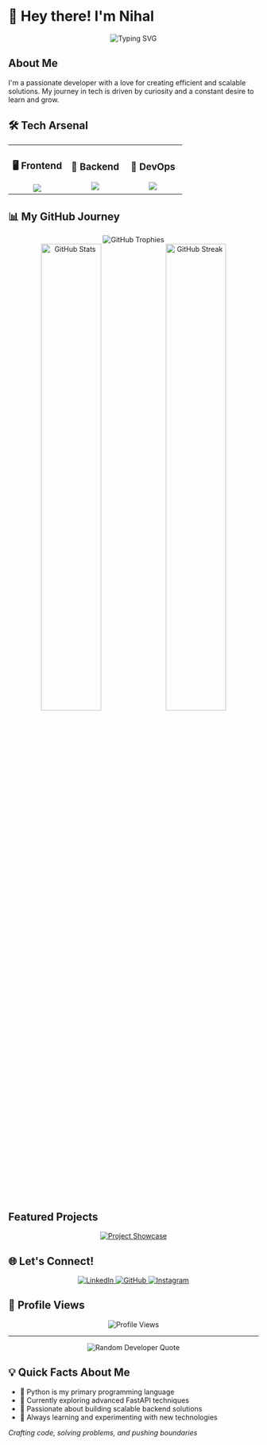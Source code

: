  # 👋 Hey there! I'm Nihal
 
<div align="center">
  <img src="https://readme-typing-svg.demolab.com?font=Fira+Code&pause=1000&color=4B8BBE&center=true&vCenter=true&width=600&lines=Python+Enthusiast+%7C+Backend+Developer+%7C" alt="Typing SVG" />
</div>

## About Me

I'm a passionate developer with a love for creating efficient and scalable solutions. My journey in tech is driven by curiosity and a constant desire to learn and grow.

## 🛠️ Tech Arsenal

<div align="center">
  <table>
    <tr>
      <td align="center" width="33%">
        <h3>🖥️ Frontend</h3>
        <img src="https://skillicons.dev/icons?i=react,javascript,html,css" />
      </td>
      <td align="center" width="33%">
        <h3>🔧 Backend</h3>
        <img src="https://skillicons.dev/icons?i=python,django,fastapi,postgresql" />
      </td>
      <td align="center" width="33%">
        <h3>🚀 DevOps</h3>
        <img src="https://skillicons.dev/icons?i=kubernetes,docker,git,linux" />
      </td>
    </tr>
  </table>
</div>

## 📊 My GitHub Journey

<div align="center">
  <img src="https://github-profile-trophy.vercel.app/?username=Niaal-B&theme=radical&column=4&margin-w=15&margin-h=15" alt="GitHub Trophies" />
</div>

<div align="center">
  <img src="https://github-readme-stats.vercel.app/api?username=Niaal-B&show_icons=true&theme=tokyonight&hide_border=true" alt="GitHub Stats" width="49%" />
  <img src="https://github-readme-streak-stats.herokuapp.com/?user=Niaal-B&theme=tokyonight&hide_border=true" alt="GitHub Streak" width="49%" />
</div>

## Featured Projects

<div align="center">
  <a href="https://github.com/Niaal-B/your-awesome-project">
    <img src="https://github-readme-stats.vercel.app/api/pin/?username=Niaal-B&repo=Evara-Ecommerce&theme=tokyonight" alt="Project Showcase" />
  </a>
</div>

## 🌐 Let's Connect!

<div align="center">
  <a href="https://linkedin.com/in/Nihal B" target="_blank">
    <img src="https://img.shields.io/badge/LinkedIn-0077B5?style=for-the-badge&logo=linkedin&logoColor=white" alt="LinkedIn" />
  </a>
  <a href="https://github.com/Niaal-B" target="_blank">
    <img src="https://img.shields.io/badge/GitHub-100000?style=for-the-badge&logo=github&logoColor=white" alt="GitHub" />
  </a>
  <a href="https://instagram.com/niaal._" target="_blank">
    <img src="https://img.shields.io/badge/Instagram-E4405F?style=for-the-badge&logo=instagram&logoColor=white" alt="Instagram" />
  </a>
</div>

## 👀 Profile Views

<div align="center">
  <img src="https://komarev.com/ghpvc/?username=Niaal-B&color=blueviolet" alt="Profile Views" />
</div>

---

<div align="center">
  <img src="https://quotes-github-readme.vercel.app/api?type=horizontal&theme=tokyonight" alt="Random Developer Quote" />
</div>

## 💡 Quick Facts About Me

- 🐍 Python is my primary programming language
- 🌱 Currently exploring advanced FastAPI techniques
- 🤖 Passionate about building scalable backend solutions
- 🔬 Always learning and experimenting with new technologies

*Crafting code, solving problems, and pushing boundaries* 
